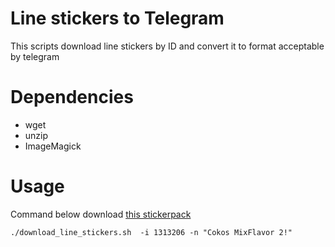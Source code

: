 # Line stickers to Telegram
This scripts download line stickers by ID and convert it to format acceptable by telegram

# Dependencies
* wget
* unzip
* ImageMagick

# Usage
Command below download [this stickerpack](https://store.line.me/stickershop/product/1313206/en?from=sticker)
```Shell
./download_line_stickers.sh  -i 1313206 -n "Cokos MixFlavor 2!"
```
